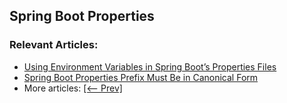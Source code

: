 
## Spring Boot Properties



### Relevant Articles:

- [Using Environment Variables in Spring Boot’s Properties Files](https://www.baeldung.com/spring-boot-properties-env-variables)
- [Spring Boot Properties Prefix Must Be in Canonical Form](https://www.baeldung.com/spring-boot-properties-canonical-form)
- More articles: [[<-- Prev]](../spring-boot-properties-3)
